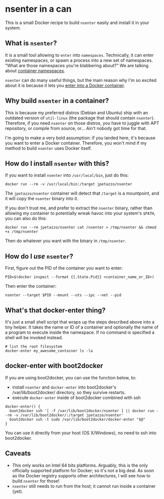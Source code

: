 # nsenter in a can

This is a small Docker recipe to build `nsenter` easily and install it in your
system.


## What is `nsenter`?

It is a small tool allowing to `enter` into `namespaces`. Technically,
it can enter existing namespaces, or spawn a process into a new set of
namespaces. "What are those namespaces you're blabbering about?"
We are talking about [container namespaces].

`nsenter` can do many useful things, but the main reason why I'm so
excited about it is because it lets you [enter into a Docker container].


## Why build `nsenter` in a container?

This is because my preferred distros (Debian and Ubuntu) ship with an
outdated version of `util-linux` (the package that should contain `nsenter`).
Therefore, if you need `nsenter` on those distros, you have to juggle with
APT repository, or compile from source, or… Ain't nobody got time for that.

I'm going to make a very bold assumption: if you landed here, it's because
you want to enter a Docker container. Therefore, you won't mind if my
method to build `nsenter` uses Docker itself.


## How do I install `nsenter` with this?

If you want to install `nsenter` into `/usr/local/bin`, just do this:

    docker run --rm -v /usr/local/bin:/target jpetazzo/nsenter

The `jpetazzo/nsenter` container will detect that `/target` is a
mountpoint, and it will copy the `nsenter` binary into it.

If you don't trust me, and prefer to extract the `nsenter` binary,
rather than allowing my container to potentially wreak havoc into
your system's `$PATH`, you can also do this:

    docker run --rm jpetazzo/nsenter cat /nsenter > /tmp/nsenter && chmod +x /tmp/nsenter

Then do whatever you want with the binary in `/tmp/nsenter`.


##  How do I *use* `nsenter`?

First, figure out the PID of the container you want to enter:

    PID=$(docker inspect --format {{.State.Pid}} <container_name_or_ID>)

Then enter the container:

    nsenter --target $PID --mount --uts --ipc --net --pid


## What's that docker-enter thing?

It's just a small shell script that wraps up the steps described above into
a tiny helper. It takes the name or ID of a container and optionally the name
of a program to execute inside the namespace. If no command is specified a
shell will be invoked instead.

    # list the root filesystem
    docker-enter my_awesome_container ls -la

## docker-enter with boot2docker

If you are using boot2docker, you can use the function below, to:

- install `nsenter` and `docker-enter` into boot2docker's /var/lib/boot2docker/ directory,
  so they survive restarts.
- execute `docker-enter` inside of boot2docker combined with ssh

```
docker-enter() {
  boot2docker ssh '[ -f /var/lib/boot2docker/nsenter ] || docker run --rm -v /var/lib/boot2docker/:/target jpetazzo/nsenter'
  boot2docker ssh -t sudo /var/lib/boot2docker/docker-enter "$@"
}
```

You can use it directly from your host (OS X/Windows), no need to ssh into boot2docker.

## Caveats

- This only works on Intel 64 bits platforms. Arguably, this is the
  only officially supported platform for Docker; so it's not a big deal.
  As soon as the Docker registry supports other architectures, I will
  see how to build `nsenter` for those!
- `nsenter` still needs to run from the host; it cannot run inside a
  container (yet).


[container namespaces]: http://blog.dotcloud.com/under-the-hood-linux-kernels-on-dotcloud-part
[enter into a Docker container]: http://jpetazzo.github.io/2014/03/23/lxc-attach-nsinit-nsenter-docker-0-9/
[Debugging a Docker container]: http://blog.loof.fr/2014/06/debugging-docker-container.html
[Nicolas De Loof]: https://twitter.com/ndeloof
